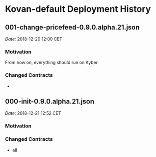# Kovan-default Deployment History

## 001-change-pricefeed-0.9.0.alpha.21.json

_Date:_ 2018-12-20 12:00 CET

### Motivation

From now on, everything should run on Kyber

### Changed Contracts

-

## 000-init-0.9.0.alpha.21.json

_Date:_ 2018-12-21 12:52 CET

### Motivation

### Changed Contracts

- all
